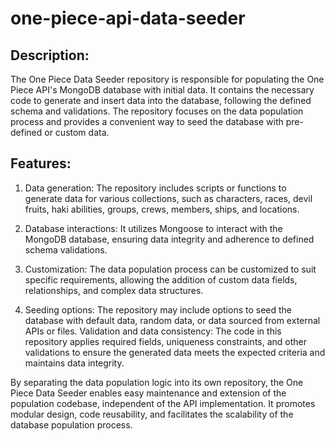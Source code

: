 # one-piece-api-data-seeder

## Description: 

The One Piece Data Seeder repository is responsible for populating the One Piece API's MongoDB database with initial data. It contains the necessary code to generate and insert data into the database, following the defined schema and validations. The repository focuses on the data population process and provides a convenient way to seed the database with pre-defined or custom data.

## Features:

1. Data generation: The repository includes scripts or functions to generate data for various collections, such as characters, races, devil fruits, haki abilities, groups, crews, members, ships, and locations.
   
1. Database interactions: It utilizes Mongoose to interact with the MongoDB database, ensuring data integrity and adherence to defined schema validations.
   
1. Customization: The data population process can be customized to suit specific requirements, allowing the addition of custom data fields, relationships, and complex data structures.
   
1. Seeding options: The repository may include options to seed the database with default data, random data, or data sourced from external APIs or files.
Validation and data consistency: The code in this repository applies required fields, uniqueness constraints, and other validations to ensure the generated data meets the expected criteria and maintains data integrity.

By separating the data population logic into its own repository, the One Piece Data Seeder enables easy maintenance and extension of the population codebase, independent of the API implementation. It promotes modular design, code reusability, and facilitates the scalability of the database population process.
